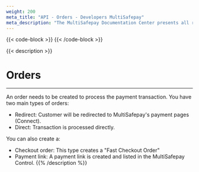 ```yaml
---
weight: 200
meta_title: "API - Orders - Developers MultiSafepay"
meta_description: "The MultiSafepay Documentation Center presents all relevant information about our Plugins and API. You can also find support pages for Payment Methods, Tools and General Questions as well as the contact details of our Support and Integration Teams."
---
```

{{< code-block >}}
{{< /code-block >}}

{{< description >}}
# Orders
<hr class="separator">
An order needs to be created to process the payment transaction. You have two main types of orders:

+ Redirect: Customer will be redirected to MultiSafepay's payment pages (Connect).
+ Direct: Transaction is processed directly.

You can also create a:

+ Checkout order: This type creates a "Fast Checkout Order"
+ Payment link: A payment link is created and listed in the MultiSafepay Control.
{{% /description %}}
